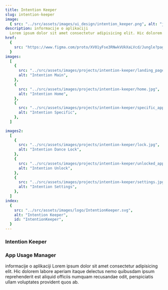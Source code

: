 ```yaml
---
title: Intention Keeper
slug: intention-keeper
image:
  { src: "../src/assets/images/ui_design/intention_keeper.png", alt: "jungle" }
description: informacije o aplikaciji
  Lorem ipsum dolor sit amet consectetur adipisicing elit. Hic dolorem labore aperiam itaque delectus nemo quibusdam ipsum reprehenderit est aliquid officiis numquam recusandae odit, perspiciatis ullam voluptates provident quos ab.
href:
  {
    src: "https://www.figma.com/proto/XV01yFse3RNwkVUkXaLVcd/Jungle?page-id=0%3A1&type=designode-id=2-4&viewport=464%2C438%2C0.31&scaling=min-zoom&starting-point-node-id=2%3A4",
  }
images:
  [
    {
      src: "../src/assets/images/projects/intention-keeper/landing_page.jpg",
      alt: "Intention Main",
    },
    {
      src: "../src/assets/images/projects/intention-keeper/home.jpg",
      alt: "Intention Home",
    },
    {
      src: "../src/assets/images/projects/intention-keeper/specific_app.jpg",
      alt: "Intention Specific",
    },
  ]

images2:
  [
    {
      src: "../src/assets/images/projects/intention-keeper/lock.jpg",
      alt: "Intention Dance Lock",
    },
    {
      src: "../src/assets/images/projects/intention-keeper/unlocked_apps.jpg",
      alt: "Intention Unlock",
    },
    {
      src: "../src/assets/images/projects/intention-keeper/settings.jpg",
      alt: "Intention Settings",
    },
  ]
index:
  {
    src: "../src/assets/images/logo/IntentionKeeper.svg",
    alt: "Intention Keeper",
    id: "IntentionKeeper",
  }
---
```


<h3 class="h3_full">Intention Keeper</h3>
<h3>App Usage Manager</h3>
<p>informacije o aplikaciji
    Lorem ipsum dolor sit amet consectetur adipisicing elit. Hic dolorem labore aperiam itaque delectus nemo quibusdam ipsum reprehenderit est aliquid officiis numquam recusandae odit, perspiciatis ullam voluptates provident quos ab.
</p>
